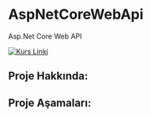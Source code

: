 # AspNetCoreWebApi
Asp.Net Core Web API 

[![Kurs Linki](https://img.shields.io/badge/Kurs%20Linki%20-izlemek%20için%20tıklayın-purple)](https://www.btkakademi.gov.tr/portal/course/asp-net-core-web-api-23993)

## Proje Hakkında: 

## Proje Aşamaları:
